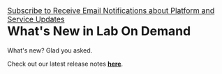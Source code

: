 <style>
    h1:first-of-type {margin-top:0;}
</style>
 
<div style="float:right; padding-top:5px; font-size:120%;">
   <a href="https://www.skillable.com/roadmap-updates-form/">Subscribe to Receive Email Notifications about Platform and Service Updates</a>
</div>

# What's New in Lab On Demand

What's new? 
Glad you asked. 

Check out our latest release notes **[here](https://skillable.com/release-notes/)**.


